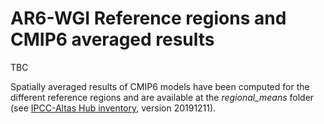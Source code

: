 # AR6-WGI Reference regions and CMIP6 averaged results

TBC 

Spatially averaged results of CMIP6 models have been computed for the different reference regions and are available at the *regional_means* folder (see [IPCC-Altas Hub inventory](https://github.com/SantanderMetGroup/IPCC-Atlas/tree/devel/AtlasHub-inventory), version 20191211). 

